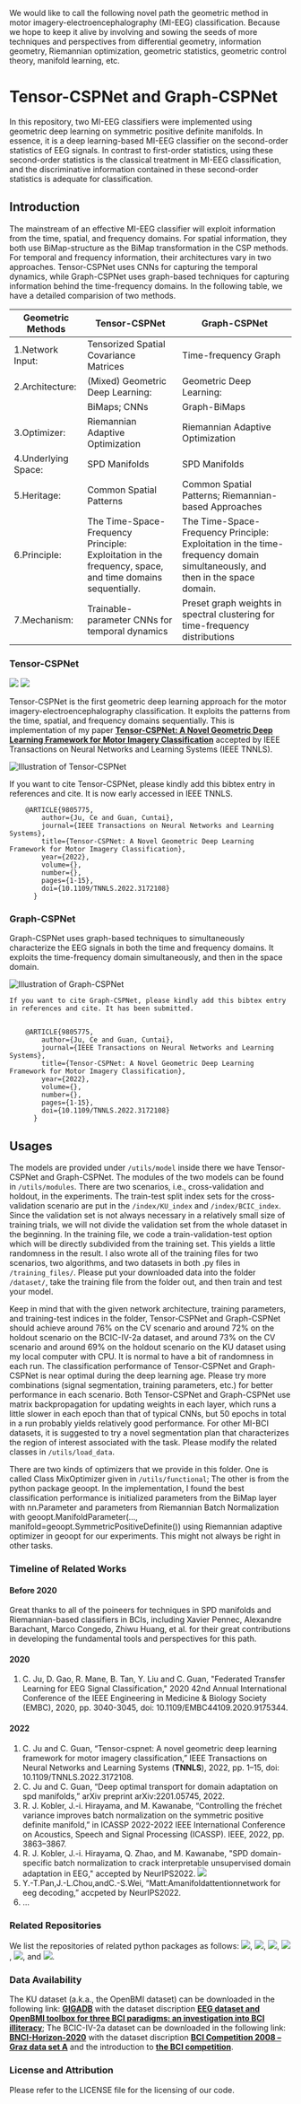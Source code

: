 We would like to call the following novel path the geometric method in motor imagery-electroencephalography (MI-EEG) classification. Because we hope to keep it alive by involving and sowing the seeds of more techniques and perspectives from differential geometry, information geometry, Riemannian optimization, geometric statistics, geometric control theory, manifold learning, etc. 

# Tensor-CSPNet and Graph-CSPNet

In this repository, two MI-EEG classifiers were implemented using geometric deep learning on symmetric positive definite manifolds. In essence, it is a deep learning-based MI-EEG classifier on the second-order statistics of EEG signals. In contrast to first-order statistics, using these second-order statistics is the classical treatment in MI-EEG classification, and the discriminative information contained in these second-order statistics is adequate for classification.

## Introduction

The mainstream of an effective MI-EEG classifier will exploit information from the time, spatial, and frequency domains. For spatial information, they both use BiMap-structure as the BiMap transformation in the CSP methods. For temporal and frequency information, their architectures vary in two approaches. Tensor-CSPNet uses CNNs for capturing the temporal dynamics, while Graph-CSPNet uses graph-based techniques for capturing information behind the time-frequency domains. In the following table, we have a detailed comparision of two methods. 

| Geometric Methods     | Tensor-CSPNet       |Graph-CSPNet   |
| ---------------------- | ------------- | ------------- |
| 1.Network Input:          | Tensorized Spatial Covariance Matrices         | Time-frequency Graph  |
| 2.Architecture:           | (Mixed) Geometric Deep Learning:         | Geometric Deep Learning:  |
|                        | BiMaps; CNNs                           | Graph-BiMaps |
| 3.Optimizer:             | Riemannian Adaptive Optimization     | Riemannian Adaptive Optimization|
|4.Underlying Space:|SPD Manifolds| SPD Manifolds|
|5.Heritage:|Common Spatial Patterns|Common Spatial Patterns; Riemannian-based Approaches|
|6.Principle:|The Time-Space-Frequency Principle: Exploitation in the frequency, space, and time domains sequentially.|The Time-Space-Frequency Principle: Exploitation in the time-frequency domain simultaneously, and then in the space domain.|
|7.Mechanism:|Trainable-parameter CNNs for temporal dynamics|Preset graph weights in spectral clustering for time-frequency distributions|

### Tensor-CSPNet

[<img src="https://img.shields.io/badge/IEEE-9805775-b31b1b"></img>](https://ieeexplore.ieee.org/document/9805775)
[<img src="https://img.shields.io/badge/arXiv-2202.02472-b31b1b"></img>](https://arxiv.org/abs/2202.02472)

Tensor-CSPNet is the first geometric deep learning approach for the motor imagery-electroencephalography classification. It exploits the patterns from the time, spatial, and frequency domains sequentially. This is implementation of my paper [**Tensor-CSPNet: A Novel Geometric Deep Learning Framework for Motor Imagery Classification**](https://ieeexplore.ieee.org/document/9805775) accepted by IEEE Transactions on Neural Networks and Learning Systems (IEEE TNNLS). 

![Illustration of Tensor-CSPNet](img/Tensor_CSPNet_v100.png)

If you want to cite Tensor-CSPNet, please kindly add this bibtex entry in references and cite. It is now early accessed in IEEE TNNLS.
        
        @ARTICLE{9805775,
            author={Ju, Ce and Guan, Cuntai},
            journal={IEEE Transactions on Neural Networks and Learning Systems}, 
            title={Tensor-CSPNet: A Novel Geometric Deep Learning Framework for Motor Imagery Classification}, 
            year={2022},
            volume={},
            number={},
            pages={1-15},
            doi={10.1109/TNNLS.2022.3172108}
          }
          
### Graph-CSPNet

Graph-CSPNet uses graph-based techniques to simultaneously characterize the EEG signals in both the time and frequency domains. It exploits the time-frequency domain simultaneously, and then in the space domain. 

![Illustration of Graph-CSPNet](img/graph_CSPNet.png)

    If you want to cite Graph-CSPNet, please kindly add this bibtex entry in references and cite. It has been submitted. 
    
   
        @ARTICLE{9805775,
            author={Ju, Ce and Guan, Cuntai},
            journal={IEEE Transactions on Neural Networks and Learning Systems}, 
            title={Tensor-CSPNet: A Novel Geometric Deep Learning Framework for Motor Imagery Classification}, 
            year={2022},
            volume={},
            number={},
            pages={1-15},
            doi={10.1109/TNNLS.2022.3172108}
          }

## Usages

The models are provided under `/utils/model` inside there we have Tensor-CSPNet and Graph-CSPNet. The modules of the two models can be found in `/utils/modules`. There are two scenarios, i.e., cross-validation and holdout, in the experiments. The train-test split index sets for the cross-validation scenario are put in the `/index/KU_index` and `/index/BCIC_index`. Since the validation set is not always necessary in a relatively small size of training trials, we will not divide the validation set from the whole dataset in the beginning. In the training file, we code a train-validation-test option which will be directly subdivided from the training set. This yields a little randomness in the result. I also wrote all of the training files for two scenarios, two algorithms, and two datasets in both .py files in `/training_files/`. Please put your downloaded data into the folder `/dataset/`, take the training file from the folder out, and then train and test your model. 

Keep in mind that with the given network architecture, training parameters, and training-test indices in the folder, Tensor-CSPNet and Graph-CSPNet should achieve around 76% on the CV scenario and around 72% on the holdout scenario on the BCIC-IV-2a dataset, and around 73% on the CV scenario and around 69% on the holdout scenario on the KU dataset using my local computer with CPU. It is normal to have a bit of randomness in each run. The classification performance of Tensor-CSPNet and Graph-CSPNet is near optimal during the deep learning age. Please try more combinations (signal segmentation, training parameters, etc.) for better performance in each scenario. Both Tensor-CSPNet and Graph-CSPNet use matrix backpropagation for updating weights in each layer, which runs a little slower in each epoch than that of typical CNNs, but 50 epochs in total in a run probably yields relatively good performance. For other MI-BCI datasets, it is suggested to try a novel segmentation plan that characterizes the region of interest associated with the task. Please modify the related classes in `/utils/load_data`.

There are two kinds of optimizers that we provide in this folder. One is called Class MixOptimizer given in `/utils/functional`; The other is from the python package geoopt. In the implementation, I found the best classification performance is initialized parameters from the BiMap layer with nn.Parameter and parameters from Riemannian Batch Normalization with geoopt.ManifoldParameter(..., manifold=geoopt.SymmetricPositiveDefinite()) using Riemannian adaptive optimizer in geoopt for our experiments. This might not always be right in other tasks.   


### Timeline of Related Works

#### Before 2020

Great thanks to all of the poineers for techniques in SPD manifolds and Riemannian-based classifiers in BCIs, including Xavier Pennec, Alexandre Barachant, Marco Congedo, Zhiwu Huang, et al. for their great contributions in developing the fundamental tools and perspectives for this path. 

#### 2020
1. C. Ju, D. Gao, R. Mane, B. Tan, Y. Liu and C. Guan, "Federated Transfer Learning for EEG Signal Classification," 2020 42nd Annual International Conference of the IEEE Engineering in Medicine & Biology Society (EMBC), 2020, pp. 3040-3045, doi: 10.1109/EMBC44109.2020.9175344.
#### 2022
1. C. Ju and C. Guan, “Tensor-cspnet: A novel geometric deep learning framework for motor imagery classification,” IEEE Transactions on Neural Networks and Learning Systems (**TNNLS**), 2022, pp. 1–15, doi: 10.1109/TNNLS.2022.3172108.
2. C. Ju and C. Guan, “Deep optimal transport for domain adaptation on spd manifolds,” arXiv preprint arXiv:2201.05745, 2022.
3. R. J. Kobler, J.-i. Hirayama, and M. Kawanabe, “Controlling the fréchet variance improves batch normalization on the symmetric positive definite manifold,” in ICASSP 2022-2022 IEEE International Conference on Acoustics, Speech and Signal Processing (ICASSP). IEEE, 2022, pp. 3863–3867.
4. R. J. Kobler, J.-i. Hirayama, Q. Zhao, and M. Kawanabe, "SPD domain-specific batch normalization to crack interpretable unsupervised domain adaptation in EEG," accepted by NeurIPS2022. [<img src="https://img.shields.io/badge/GitHub-TSMNet-b31b1b"></img>](https://github.com/rkobler/TSMNet)
5. Y.-T.Pan,J.-L.Chou,andC.-S.Wei, “Matt:Amanifoldattentionnetwork for eeg decoding,” accpeted by NeurIPS2022.
6. ...


### Related Repositories

We list the repositories of related python packages as follows: [<img src="https://img.shields.io/badge/GitHub-FBCSP-b31b1b"></img>](https://fbcsptoolbox.github.io/), [<img src="https://img.shields.io/badge/GitHub-FBCNet-b31b1b"></img>](https://github.com/ravikiran-mane/FBCNet), [<img src="https://img.shields.io/badge/GitHub-pyRiemann-b31b1b"></img>](https://github.com/pyRiemann/pyRiemann), [<img src="https://img.shields.io/badge/GitHub-SPDNet(Z.W.Huang)-b31b1b"></img>](https://github.com/zhiwu-huang/SPDNet), [<img src="https://img.shields.io/badge/GitHub-SPDNet(Lip6)-b31b1b"></img>](https://gitlab.lip6.fr/schwander/torchspdnet), and [<img src="https://img.shields.io/badge/GitHub-geoopt-b31b1b"></img>](https://github.com/geoopt/geoopt).

### Data Availability

The KU dataset (a.k.a., the OpenBMI dataset) can be downloaded in the following link:
[**GIGADB**](http://gigadb.org/dataset/100542)
with the dataset discription [**EEG dataset and OpenBMI toolbox for three BCI paradigms: an investigation into BCI illiteracy**](https://academic.oup.com/gigascience/article/8/5/giz002/5304369); The BCIC-IV-2a dataset can be downloaded in the following link:
[**BNCI-Horizon-2020**](http://bnci-horizon-2020.eu/database/data-sets)
with the dataset discription [**BCI Competition 2008 – Graz data set A**](https://www.bbci.de/competition/iv/desc_2a.pdf) and the introduction to [**the BCI competition**](https://www.bbci.de/competition/iv/).

### License and Attribution

Please refer to the LICENSE file for the licensing of our code.

